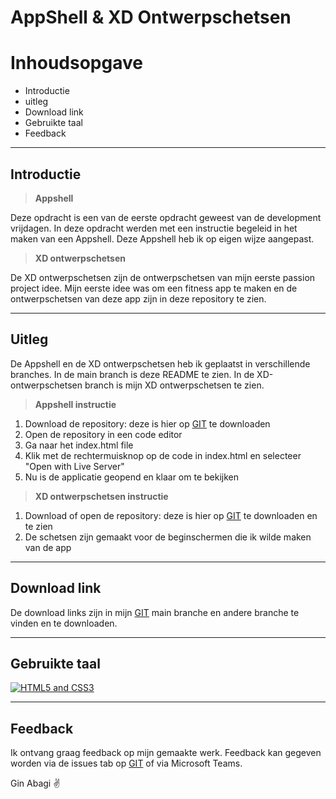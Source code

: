 # **AppShell** **&** **XD** **Ontwerpschetsen**

# Inhoudsopgave

- Introductie
- uitleg
- Download link
- Gebruikte taal
- Feedback

---

## **Introductie**

> **Appshell**

Deze opdracht is een van de eerste opdracht geweest van de development vrijdagen. In deze opdracht werden met een instructie begeleid in het maken van een Appshell. Deze Appshell heb ik op eigen wijze aangepast.

> **XD ontwerpschetsen**

De XD ontwerpschetsen zijn de ontwerpschetsen van mijn eerste passion project idee. Mijn eerste idee was om een fitness app te maken en de ontwerpschetsen van deze app zijn in deze repository te zien.

---

## **Uitleg**

De Appshell en de XD ontwerpschetsen heb ik geplaatst in verschillende branches. In de main branch is deze README te zien. In de XD-ontwerpschetsen branch is mijn XD ontwerpschetsen te zien.

> **Appshell instructie**

1. Download de repository: deze is hier op [GIT](https://github.com/GinAbagi/Appshell) te downloaden
2. Open de repository in een code editor
3. Ga naar het index.html file
4. Klik met de rechtermuisknop op de code in index.html en selecteer "Open with Live Server"
5. Nu is de applicatie geopend en klaar om te bekijken

> **XD ontwerpschetsen instructie**

1. Download of open de repository: deze is hier op [GIT](https://github.com/GinAbagi/Appshell/tree/GinAbagi-xd-ontwerpschetsen) te downloaden en te zien
2. De schetsen zijn gemaakt voor de beginschermen die ik wilde maken van de app

---

## **Download link**

De download links zijn in mijn [GIT](https://github.com/GinAbagi/Appshell) main branche en andere branche te vinden en te downloaden.

---

## **Gebruikte taal**

[![HTML5 and CSS3](https://github.com/FransLopez/logo-images/blob/master/logos/html5andcss3.png)](http://www.w3.org/)

---

## **Feedback**

Ik ontvang graag feedback op mijn gemaakte werk. Feedback kan gegeven worden via de issues tab op [GIT](https://github.com/GinAbagi/Appshell/issues) of via Microsoft Teams.

Gin Abagi :v:

